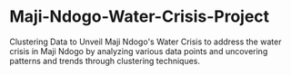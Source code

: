 # Maji-Ndogo-Water-Crisis-Project
Clustering Data to Unveil Maji Ndogo's Water Crisis to address the water crisis in Maji Ndogo by analyzing various data points and uncovering patterns and trends through clustering techniques.

